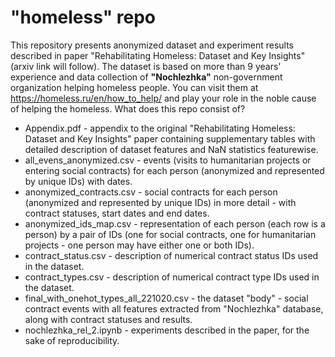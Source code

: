 # "homeless" repo
This repository presents anonymized dataset and experiment results described in paper "Rehabilitating Homeless: Dataset and Key Insights" (arxiv link will follow).
The dataset is based on more than 9 years' experience and data collection of **"Nochlezhka"** non-government organization helping homeless people.
You can visit them at https://homeless.ru/en/how_to_help/ and play your role in the noble cause of helping the homeless.
What does this repo consist of?
* Appendix.pdf - appendix to the original "Rehabilitating Homeless: Dataset and Key Insights" paper containing supplementary tables with detailed description of dataset features and NaN statistics featurewise.
* all_evens_anonymized.csv - events (visits to humanitarian projects or entering social contracts) for each person (anonymized and represented by unique IDs) with dates.
* anonymized_contracts.csv - social contracts for each person (anonymized and represented by unique IDs) in more detail - with contract statuses, start dates and end dates.
* anonymized_ids_map.csv - representation of each person (each row is a person) by a pair of IDs (one for social contracts, one for humanitarian projects - one person may have either one or both IDs).
* contract_status.csv - description of numerical contract status IDs used in the dataset.
* contract_types.csv - description of numerical contract type IDs used in the dataset.
* final_with_onehot_types_all_221020.csv - the dataset "body" - social contract events with all features extracted from "Nochlezhka" database, along with contract statuses and results.
* nochlezhka_rel_2.ipynb - experiments described in the paper, for the sake of reproducibility.

